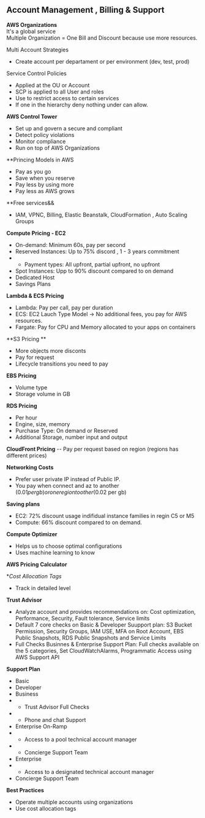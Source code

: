 ## Account Management , Billing & Support

**AWS Organizations**\
It's a global service\
Multiple Organization = One Bill and Discount because use more resources.

Multi Account Strategies
- Create account per departament or per environment (dev, test, prod)

Service Control Policies
- Applied at the OU or Account
- SCP is applied to all User and roles
- Use to restrict access to certain services
- If one in the hierarchy deny nothing under can allow.

**AWS Control Tower**
- Set up and govern a secure and compliant
- Detect policy violations
- Monitor compliance
- Run on top of AWS Organizations

**Princing Models in AWS
- Pay as you go
- Save when you reserve
- Pay less by using more 
- Pay less as AWS grows

**Free services&&
- IAM, VPNC, Billing, Elastic Beanstalk, CloudFormation , Auto Scaling Groups

**Compute Pricing - EC2**
- On-demand: Minimum 60s, pay per second
- Reserved Instances: Up to 75% discord , 1 - 3 years commitment
- - Payment types: All upfront, partial upfront, no upfront
- Spot Instances: Upp to 90% discount compared to on demand
- Dedicated Host
- Savings Plans

**Lambda & ECS Pricing**
- Lambda: Pay per call, pay per duration
- ECS: EC2 Lauch Type Model -> No additional fees, you pay for AWS resources.
- Fargate: Pay for CPU and Memory allocated to your apps on containers

**S3 Pricing **
- More objects more disconts
- Pay for request
- Lifecycle transitions you need to pay

**EBS Pricing**
- Volume type
- Storage volume in GB

**RDS Pricing**
- Per hour
- Engine, size, memory
- Purchase Type: On demand or Reserved
- Additional Storage, number input and output

**CloudFront Pricing**
-- Pay per request based on region (regions has different prices)

**Networking Costs**
- Prefer user private IP instead of Public IP.
- You pay when connect and az to another ($0.01 per gb)  or  one region to other ($0.02 per gb)

**Saving plans**
- EC2: 72% discount usage indifidual instance families in regin C5 or M5
- Compute: 66% discount compared to on demand.

**Compute Optimizer**
- Helps us to choose optimal configurations
- Uses machine learning to know

**AWS Pricing Calculator**


**Cost Allocation Tags*
- Track in detailed level

**Trust Advisor**
- Analyze account and provides recommendations on: Cost optimization, Performance, Security, Fault tolerance, Service limits
- Default 7 core checks on Basic & Developer Suupport plan: S3 Bucket Permission, Security Groups, IAM USE, MFA on Root Account, EBS Public Snapshots, RDS Public Snapshots and Service Limits
- Full Checks Businnes & Enterprise Support Plan:  Full checks available on the 5 categories, Set CloudWatchAlarms, Programmatic Access using AWS Support API

**Support Plan**
- Basic
- Developer
- Business 
- - Trust Advisor Full Checks
- - Phone and chat Support
- Enterprise On-Ramp
- - Access to a pool technical account manager
- - Concierge Support Team
- Enterprise
- - Access to a designated technical account manager
- Concierge Support Team

**Best Practices**
- Operate multiple accounts using organizations
- Use cost allocation tags

